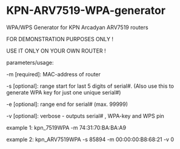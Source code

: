 # KPN-ARV7519-WPA-generator
WPA/WPS Generator for KPN Arcadyan ARV7519 routers

FOR DEMONSTRATION PURPOSES ONLY !

USE IT ONLY ON YOUR OWN ROUTER !


parameters/usage:

-m [required]: MAC-address of router


-s [optional]: range start for last 5 digits of serial#. (Also use this to generate WPA key for just one unique serial#)

-e [optional]: range end for serial# (max. 99999)

-v [optional]: verbose  - outputs serial# , WPA-key and WPS pin


example 1: kpn_7519WPA -m 74:31:70:BA:BA:A9

example 2: kpn_ARV7519WPA -s 85894 -m 00:00:00:B8:68:21 -v 0



